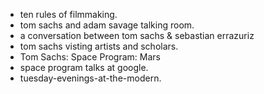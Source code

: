 * ten rules of filmmaking.
* tom sachs and adam savage talking room.
* a conversation between tom sachs & sebastian errazuriz
* tom sachs visting artists and scholars.
* Tom Sachs: Space Program: Mars
* space program talks at google.
* tuesday-evenings-at-the-modern.
